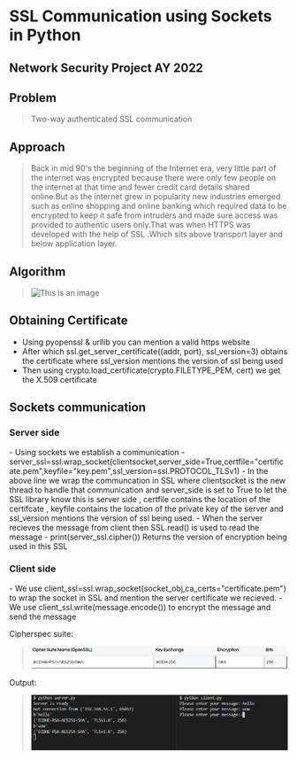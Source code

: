 # SSL Communication using Sockets in Python
## Network Security Project AY 2022

## Problem
> Two-way authenticated SSL communication

## Approach
>Back in mid 90's the beginning of the Internet era, very little part of the internet was encrypted because there were only few people on the internet at that time and fewer credit card details shared online.But as the internet grew in popularity new industries emerged such as online shopping and online banking which required data to be encrypted to keep it safe from intruders and made sure access was provided to authentic users only.That was when HTTPS was developed with the help of SSL .Which sits above transport layer and below  application layer.

## Algorithm
>![This is an image](https://msatechnosoft.in/blog/wp-content/uploads/2017/06/SSL-flowchart-msa-technosoft.png)




## Obtaining Certificate
- Using pyopenssl & urllib you can mention a valid https website
- After which ssl.get_server_certificate((addr, port), ssl_version=3) obtains the certificate where ssl_version mentions the version of ssl being used
- Then using crypto.load_certificate(crypto.FILETYPE_PEM, cert) we get the X.509 certificate


## Sockets communication
<h3>Server side</h3>
  - Using sockets we establish a communication 
  - server_ssl=ssl.wrap_socket(clientsocket,server_side=True,certfile="certificate.pem",keyfile="key.pem",ssl_version=ssl.PROTOCOL_TLSv1)
  - In the above line we wrap the communcation in SSL where clientsocket is the new thread to handle that communication and server_side is set to True to let the SSL library know this is server side , certfile contains the location of the certifcate , keyfile contains the location of the private key of the server and ssl_version mentions the version of ssl being used.   
  - When the server recieves the message from client then SSL.read() is used to read the message
  - print(server_ssl.cipher()) Returns the version of encryption being used in this SSL
<h3>Client side</h3>
  - We use client_ssl=ssl.wrap_socket(socket_obj,ca_certs="certificate.pem") to wrap the socket in SSL and mention the server certificate we recieved.
  - We use client_ssl.write(message.encode()) to encrypt the message and send the message 

Cipherspec suite:
>![This is an image](/Cipherspec.PNG)


Output:
>![This is an image](/Capture.PNG)
